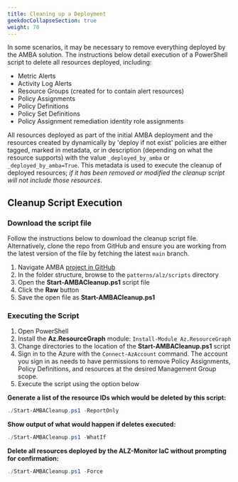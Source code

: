 ```yaml
---
title: Cleaning up a Deployment
geekdocCollapseSection: true
weight: 70
---
```


In some scenarios, it may be necessary to remove everything deployed by the AMBA solution. The instructions below detail execution of a PowerShell script to delete all resources deployed, including:

- Metric Alerts
- Activity Log Alerts
- Resource Groups (created for to contain alert resources)
- Policy Assignments
- Policy Definitions
- Policy Set Definitions
- Policy Assignment remediation identity role assignments

All resources deployed as part of the initial AMBA deployment and the resources created by dynamically by 'deploy if not exist' policies are either tagged, marked in metadata, or in description (depending on what the resource supports) with the value `_deployed_by_amba` or `_deployed_by_amba=True`. This metadata is used to execute the cleanup of deployed resources; _if it has been removed or modified the cleanup script will not include those resources_.

## Cleanup Script Execution

### Download the script file

Follow the instructions below to download the cleanup script file. Alternatively, clone the repo from GitHub and ensure you are working from the latest version of the file by fetching the latest `main` branch.

1. Navigate AMBA [project in GitHub](https://github.com/Azure/azure-monitor-baseline-alerts)
1. In the folder structure, browse to the `patterns/alz/scripts` directory
1. Open the **Start-AMBACleanup.ps1** script file
1. Click the **Raw** button
1. Save the open file as **Start-AMBACleanup.ps1**

### Executing the Script

1. Open PowerShell
1. Install the **Az.ResourceGraph** module: `Install-Module Az.ResourceGraph`
1. Change directories to the location of the **Start-AMBACleanup.ps1** script
1. Sign in to the Azure with the `Connect-AzAccount` command. The account you sign in as needs to have permissions to remove Policy Assignments, Policy Definitions, and resources at the desired Management Group scope.
1. Execute the script using the option below

**Generate a list of the resource IDs which would be deleted by this script:**

  ```powershell
  ./Start-AMBACleanup.ps1 -ReportOnly
  ```

**Show output of what would happen if deletes executed:**

  ```powershell
  ./Start-AMBACleanup.ps1 -WhatIf
  ```

**Delete all resources deployed by the ALZ-Monitor IaC without prompting for confirmation:**

  ```powershell
  ./Start-AMBACleanup.ps1 -Force
  ```
